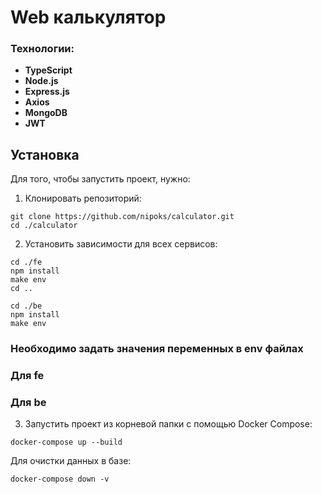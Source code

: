 # Web калькулятор

### Технологии:
- **TypeScript**
- **Node.js** 
- **Express.js**
- **Axios** 
- **MongoDB**
- **JWT**
## Установка

Для того, чтобы запустить проект, нужно:

1. Клонировать репозиторий:
```
git clone https://github.com/nipoks/calculator.git
cd ./calculator
```
2. Установить зависимости для всех сервисов:

```
cd ./fe
npm install
make env 
cd ..

cd ./be
npm install
make env
```
### Необходимо задать значения переменных в env файлах
### Для fe
### Для be

3. Запустить проект из корневой папки с помощью Docker Compose:
```
docker-compose up --build
```
Для очистки данных в базе:
```
docker-compose down -v
```
